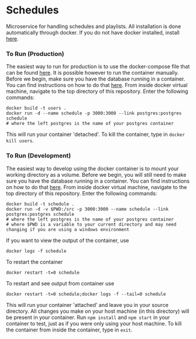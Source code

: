 # Schedules
Microservice for handling schedules and playlists.
All installation is done automatically through docker. If you do not have docker installed, install [here](https://docs.docker.com/engine/installation/).

### To Run (Production)
The easiest way to run for production is to use the docker-compose file that can be found [here](google.com). It is possible however to run the container manually. Before we begin, make sure you have the database running in a container. You can find instructions on how to do that [here](https://github.com/Molecular-Playground/databaes). From inside docker virtual machine, navigate to the top directory of this repository. Enter the following commands:
```
docker build -t users .
docker run -d --name schedule -p 3000:3000 --link postgres:postgres schedule
# where the left postgres is the name of your postgres container
```

This will run your container 'detached'. To kill the container, type in ```docker kill users```.

### To Run (Development)
The easiest way to develop using the docker container is to mount your working directory as a volume. Before we begin, you will still need to make sure you have the database running in a container. You can find instructions on how to do that [here](https://github.com/Molecular-Playground/databaes). From inside docker virtual machine, navigate to the top directory of this repository. Enter the following commands:
```
docker build -t schedule .
docker run -d -v $PWD:/src -p 3000:3000 --name schedule --link postgres:postgres schedule
# where the left postgres is the name of your postgres container
# where $PWD is a variable to your current directory and may need changing if you are using a windows environment
```
If you want to view the output of the container, use
```
docker logs -f schedule
```
To restart the container
```
docker restart -t=0 schedule
```
To restart and see output from container use
```
docker restart -t=0 schedule;docker logs -f --tail=0 schedule
```

This will run your container 'attached' and leave you in your source directory. All changes you make on your host machine (in this directory) will be present in your container. Run ```npm install``` and ```npm start``` in your container to test, just as if you were only using your host machine. To kill the container from inside the container, type in ```exit```.